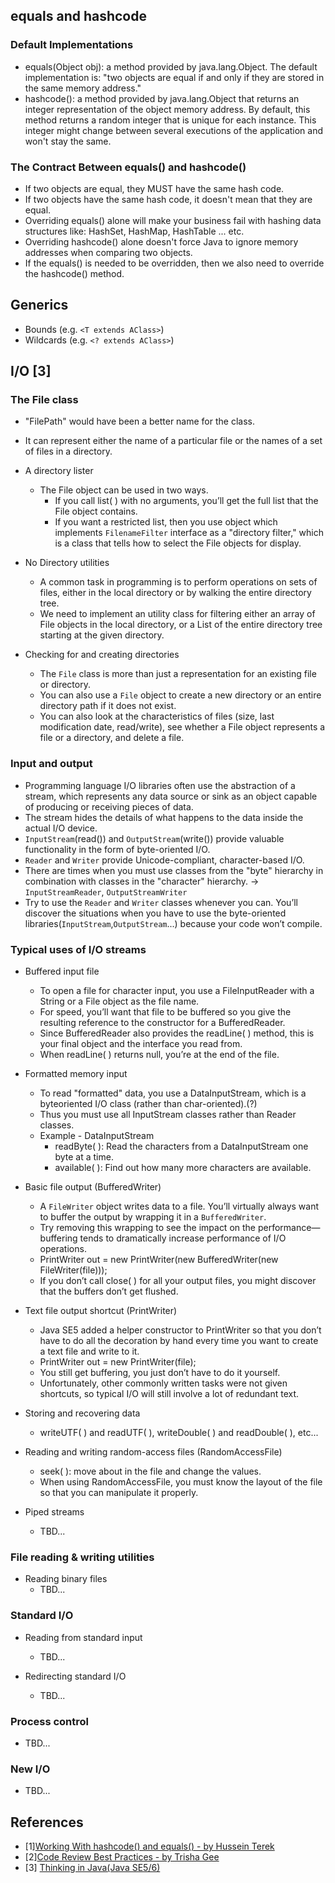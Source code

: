 ## equals and hashcode

### Default Implementations
* equals(Object obj): a method provided by java.lang.Object. The default implementation is: "two objects are equal if and only if they are stored in the same memory address."
* hashcode(): a method provided by java.lang.Object that returns an integer representation of the object memory address. By default, this method returns a random integer that is unique for each instance. This integer might change between several executions of the application and won't stay the same.

### The Contract Between equals() and hashcode()
* If two objects are equal, they MUST have the same hash code.
* If two objects have the same hash code, it doesn't mean that they are equal.
* Overriding equals() alone will make your business fail with hashing data structures like: HashSet, HashMap, HashTable ... etc.
* Overriding hashcode() alone doesn't force Java to ignore memory addresses when comparing two objects.
* If the equals() is needed to be overridden, then we also need to override the hashcode() method.

## Generics 
* Bounds (e.g. ```<T extends AClass>```)
* Wildcards (e.g. ```<? extends AClass>```)

## I/O [3]

### The File class 
* "FilePath" would have been a better name for the class. 
* It can represent either the name of a particular file or the names of a set of files in a directory.

* A directory lister
    * The File object can be used in two ways. 
        * If you call list( ) with no arguments, you’ll get the full list that the File object contains. 
        * If you want a restricted list, then you use object which implements `FilenameFilter` interface as a "directory filter," which is a class that tells how to select the File objects for display.
    
* No Directory utilities 
    * A common task in programming is to perform operations on sets of files, either in the local directory or by walking the entire directory tree.
    * We need to implement an utility class for filtering either an array of File objects in the local directory, or a List<File> of the entire directory tree starting at the given directory.

* Checking for and creating directories 
    * The `File` class is more than just a representation for an existing file or directory. 
    * You can also use a `File` object to create a new directory or an entire directory path if it does not exist. 
    * You can also look at the characteristics of files (size, last modification date, read/write), see whether a File object represents a file or a directory, and delete a file.

### Input and output
* Programming language I/O libraries often use the abstraction of a stream, which represents any data source or sink as an object capable of producing or receiving pieces of data. 
* The stream hides the details of what happens to the data inside the actual I/O device.
* `InputStream`(read()) and `OutputStream`(write()) provide valuable functionality in the form of byte-oriented I/O.
* `Reader` and `Writer` provide Unicode-compliant, character-based I/O.
* There are times when you must use classes from the "byte" hierarchy in combination with classes in the "character" hierarchy. -> `InputStreamReader`, `OutputStreamWriter`
* Try to use the `Reader` and `Writer` classes whenever you can. You’ll discover the situations when you have to use the byte-oriented libraries(`InputStream`,`OutputStream`...) because your code won’t compile.        

### Typical uses of I/O streams
* Buffered input file
    * To open a file for character input, you use a FileInputReader with a String or a File object as the file name. 
    * For speed, you’ll want that file to be buffered so you give the resulting reference to the constructor for a BufferedReader. 
    * Since BufferedReader also provides the readLine( ) method, this is your final object and the interface you read from. 
    * When readLine( ) returns null, you’re at the end of the file.

* Formatted memory input 
    * To read "formatted" data, you use a DataInputStream, which is a byteoriented I/O class (rather than char-oriented).(?) 
    * Thus you must use all InputStream classes rather than Reader classes.
    * Example - DataInputStream
        * readByte( ): Read the characters from a DataInputStream one byte at a time.
        * available( ): Find out how many more characters are available.
           
* Basic file output (BufferedWriter)
    * A `FileWriter` object writes data to a file. You’ll virtually always want to buffer the output by wrapping it in a `BufferedWriter`. 
    * Try removing this wrapping to see the impact on the performance—buffering tends to dramatically increase performance of I/O operations.
    * PrintWriter out = new PrintWriter(new BufferedWriter(new FileWriter(file))); 
    * If you don’t call close( ) for all your output files, you might discover that the buffers don’t get flushed.
    
* Text file output shortcut (PrintWriter)
    * Java SE5 added a helper constructor to PrintWriter so that you don’t have to do all the decoration by hand every time you want to create a text file and write to it.
    * PrintWriter out = new PrintWriter(file); 
    * You still get buffering, you just don’t have to do it yourself. 
    * Unfortunately, other commonly written tasks were not given shortcuts, so typical I/O will still involve a lot of redundant text.
    
* Storing and recovering data
    * writeUTF( ) and readUTF( ),  writeDouble( ) and readDouble( ), etc...
    
* Reading and writing random-access files (RandomAccessFile)
    * seek( ): move about in the file and change the values.
    * When using RandomAccessFile, you must know the layout of the file so that you can manipulate it properly.

* Piped streams
    * TBD... 
    
### File reading & writing utilities
* Reading binary files
    * TBD...
     
### Standard I/O
* Reading from standard input
    * TBD...

* Redirecting standard I/O
    * TBD...
    
### Process control
* TBD...
### New I/O
* TBD...         


## References
* [1][Working With hashcode() and equals() - by Hussein Terek](https://dzone.com/articles/working-with-hashcode-and-equals-in-java)
* [2][Code Review Best Practices - by Trisha Gee](https://youtu.be/a9_0UUUNt-Y)
* [3] [Thinking in Java(Java SE5/6)](https://www.amazon.com/Thinking-Java-4th-Bruce-Eckel/dp/0131872486)